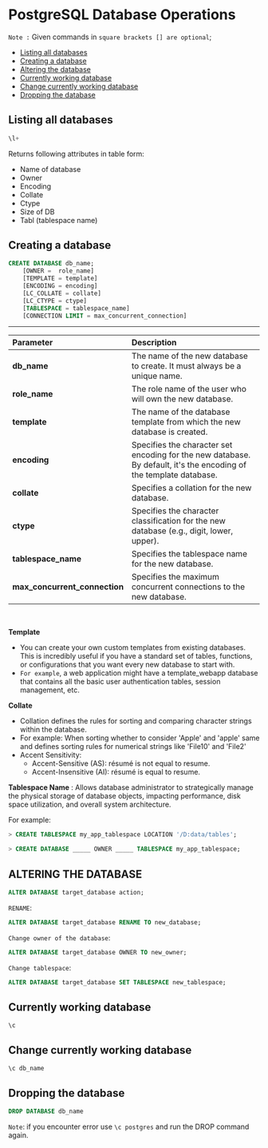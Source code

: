 # PostgreSQL Database Operations

`Note :` Given commands in `square brackets [] are optional`;

- [Listing all databases](#listing-all-databases)
- [Creating a database](#creating-a-database)
- [Altering the database](#altering-the-database)
- [Currently working database](#currently-working-database)
- [Change currently working database](#change-currently-working-database)
- [Dropping the database](#dropping-the-database)


## Listing all databases
```sql
\l+
```

Returns following attributes in table form:
- Name of database
- Owner
- Encoding
- Collate
- Ctype
- Size of DB
- Tabl (tablespace name)

## Creating a database
```sql
CREATE DATABASE db_name;
    [OWNER =  role_name]
    [TEMPLATE = template]
    [ENCODING = encoding]
    [LC_COLLATE = collate]
    [LC_CTYPE = ctype]
    [TABLESPACE = tablespace_name]
    [CONNECTION LIMIT = max_concurrent_connection]
```

---
| Parameter                  | Description                                                                                             |
| :------------------------- | :------------------------------------------------------------------------------------------------------ |
| **db_name** | The name of the new database to create. It must always be a unique name.                                |
| **role_name** | The role name of the user who will own the new database.                                                |
| **template** | The name of the database template from which the new database is created.                               |
| **encoding** | Specifies the character set encoding for the new database. By default, it's the encoding of the template database. |
| **collate** | Specifies a collation for the new database.                                                             |
| **ctype** | Specifies the character classification for the new database (e.g., digit, lower, upper).                |
| **tablespace_name** | Specifies the tablespace name for the new database.                                                     |
| **max_concurrent_connection** | Specifies the maximum concurrent connections to the new database.                                       |

<br>


**Template**

- You can create your own custom templates from existing databases. This is incredibly useful if you have a standard set of tables, functions, or configurations that you want every new database to start with.
- `For example`, a web application might have a template_webapp database that contains all the basic user authentication tables, session management, etc.

**Collate**

- Collation defines the rules for sorting and comparing character strings within the database.
- For example: When sorting whether to consider 'Apple' and 'apple' same and defines sorting rules for numerical strings like 'File10' and 'File2'
- Accent Sensitivity: 
    - Accent-Sensitive (AS): résumé is not equal to resume.
    - Accent-Insensitive (AI): résumé is equal to resume.

**Tablespace Name** : Allows database administrator to  strategically manage the physical storage of database objects, impacting performance, disk space utilization, and overall system architecture.

For example:
```sql
> CREATE TABLESPACE my_app_tablespace LOCATION '/D:data/tables';

> CREATE DATABASE _____ OWNER _____ TABLESPACE my_app_tablespace;

```

## ALTERING THE DATABASE
```sql
ALTER DATABASE target_database action;
```


`RENAME`:
```sql
ALTER DATABASE target_database RENAME TO new_database;
```

`Change owner of the database`:
```sql
ALTER DATABASE target_database OWNER TO new_owner;
```

`Change tablespace`:
```sql
ALTER DATABASE target_database SET TABLESPACE new_tablespace;
```

## Currently working database
```
\c
```

## Change currently working database
```
\c db_name
```

## Dropping the database
```sql
DROP DATABASE db_name
```

`Note`: if you encounter error use `\c postgres` and run the DROP command again.
